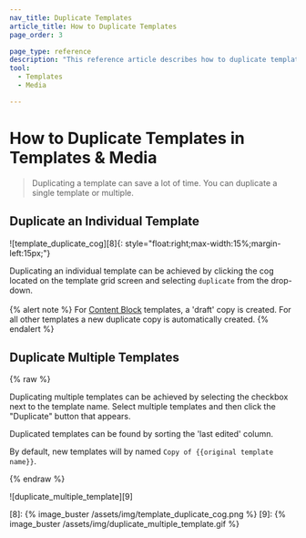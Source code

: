 ```yaml
---
nav_title: Duplicate Templates
article_title: How to Duplicate Templates
page_order: 3

page_type: reference
description: "This reference article describes how to duplicate templates in the Templates & Media section of the Braze Dashboard."
tool:
  - Templates
  - Media

---
```

# How to Duplicate Templates in Templates & Media

> Duplicating a template can save a lot of time. You can duplicate a single template or multiple.

## Duplicate an Individual Template
![template_duplicate_cog][8]{: style="float:right;max-width:15%;margin-left:15px;"}

Duplicating an individual template can be achieved by clicking the cog located on the template grid screen and selecting `duplicate` from the drop-down.
<br><br>
{% alert note %}
For [Content Block]({{site.baseurl}}/user_guide/engagement_tools/templates_and_media/content_blocks/) templates, a 'draft' copy is created. For all other templates a new duplicate copy is automatically created.
{% endalert %}


## Duplicate Multiple Templates
{% raw %}

Duplicating multiple templates can be achieved by selecting the checkbox next to the template name. Select multiple templates and then click the "Duplicate" button that appears.

Duplicated templates can be found by sorting the 'last edited' column.

By default, new templates will by named `Copy of {{original template name}}`.

{% endraw %}

![duplicate_multiple_template][9]




[8]: {% image_buster /assets/img/template_duplicate_cog.png %}
[9]: {% image_buster /assets/img/duplicate_multiple_template.gif %}
